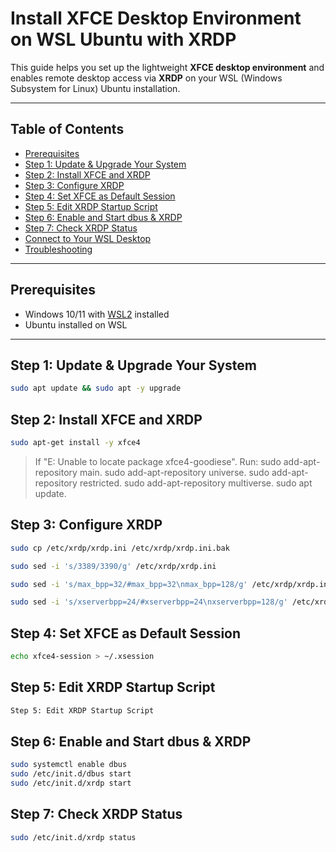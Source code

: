 # Install XFCE Desktop Environment on WSL Ubuntu with XRDP

This guide helps you set up the lightweight **XFCE desktop environment** and enables remote desktop access via **XRDP** on your WSL (Windows Subsystem for Linux) Ubuntu installation.

---

## Table of Contents

- [Prerequisites](#prerequisites)
- [Step 1: Update & Upgrade Your System](#step-1-update--upgrade-your-system)
- [Step 2: Install XFCE and XRDP](#step-2-install-xfce-and-xrdp)
- [Step 3: Configure XRDP](#step-3-configure-xrdp)
- [Step 4: Set XFCE as Default Session](#step-4-set-xfce-as-default-session)
- [Step 5: Edit XRDP Startup Script](#step-5-edit-xrdp-startup-script)
- [Step 6: Enable and Start dbus & XRDP](#step-6-enable-and-start-dbus--xrdp)
- [Step 7: Check XRDP Status](#step-7-check-xrdp-status)
- [Connect to Your WSL Desktop](#connect-to-your-wsl-desktop)
- [Troubleshooting](#troubleshooting)

---

## Prerequisites

- Windows 10/11 with [WSL2](https://docs.microsoft.com/en-us/windows/wsl/install) installed
- Ubuntu installed on WSL

---

## Step 1: Update & Upgrade Your System

```bash
sudo apt update && sudo apt -y upgrade
```

## Step 2: Install XFCE and XRDP
```bash
sudo apt-get install -y xfce4
```
>If "E: Unable to locate package xfce4-goodiese".
>Run:
>sudo add-apt-repository main.
>sudo add-apt-repository universe.
>sudo add-apt-repository restricted.
>sudo add-apt-repository multiverse.
>sudo apt update.

## Step 3: Configure XRDP

```bash
sudo cp /etc/xrdp/xrdp.ini /etc/xrdp/xrdp.ini.bak
```
```bash
sudo sed -i 's/3389/3390/g' /etc/xrdp/xrdp.ini
```
```bash
sudo sed -i 's/max_bpp=32/#max_bpp=32\nmax_bpp=128/g' /etc/xrdp/xrdp.ini
```
```bash
sudo sed -i 's/xserverbpp=24/#xserverbpp=24\nxserverbpp=128/g' /etc/xrdp/xrdp.ini
```

## Step 4: Set XFCE as Default Session
```bash
echo xfce4-session > ~/.xsession
```
## Step 5: Edit XRDP Startup Script
```bash
Step 5: Edit XRDP Startup Script
```
## Step 6: Enable and Start dbus & XRDP
```bash
sudo systemctl enable dbus
sudo /etc/init.d/dbus start
sudo /etc/init.d/xrdp start
```
## Step 7: Check XRDP Status
```bash
sudo /etc/init.d/xrdp status
```
